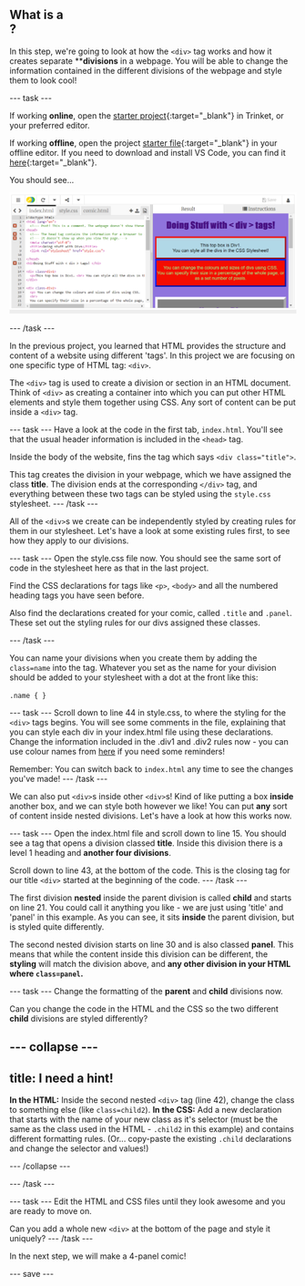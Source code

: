 ## What is a <div>?

In this step, we're going to look at how the ```<div>``` tag works and how it creates separate ****divisions** in a webpage. You will be able to change the information contained in the different divisions of the webpage and style them to look cool!

--- task ---

If working **online**, open the [starter project](https://trinket.io/html/780d3e38c5){:target="_blank"} in Trinket, or your preferred editor.
 
If working **offline**, open the project [starter file](http://rpf.io/p/en/webcomic-get){:target="_blank"} in your offline editor. If you need to download and install VS Code, you can find it [here](https://code.visualstudio.com/Download){:target="_blank"}.

You should see...
 
![starter project](images/starter_project.png)

--- /task ---

In the previous project, you learned that HTML provides the structure and content of a website using different 'tags'. In this project we are focusing on one specific type of HTML tag: ```<div>```.

The ```<div>``` tag is used to create a division or section in an HTML document. Think of ```<div>``` as creating a container into which you can put other HTML elements and style them together using CSS. Any sort of content can be put inside a ```<div>``` tag.

--- task ---
Have a look at the code in the first tab, ```index.html```. You'll see that the usual header information is included in the ```<head>``` tag. 

Inside the body of the website, fins the tag which says ```<div class="title">```. 

This tag creates the division in your webpage, which we have assigned the class **title**. The division ends at the corresponding ```</div>``` tag, and everything between these two tags can be styled using the ```style.css``` stylesheet.
--- /task ---

All of the ```<div>```s we create can be independently styled by creating rules for them in our stylesheet.  Let's have a look at some existing rules first, to see how they apply to our divisions.

--- task ---
Open the style.css file now. You should see the same sort of code in the stylesheet here as that in the last project. 

Find the CSS declarations for tags like ```<p>```, ```<body>``` and all the numbered heading tags you have seen before.

Also find the declarations created for your comic, called ```.title``` and ```.panel```. These set out the styling rules for our divs assigned these classes.

--- /task ---

You can name your divisions when you create them by adding the ```class=name``` into the tag. Whatever you set as the name for your division should be added to your stylesheet with a dot at the front like this:

```.name { }```

--- task ---
Scroll down to line 44 in style.css, to where the styling for the ```<div>``` tags begins. You will see some comments in the file, explaining that you can style each div in your index.html file using these declarations. Change the information included in the .div1 and .div2 rules now - you can use colour names from [here](https://www.w3schools.com/cssref/css_colors.asp) if you need some reminders!

Remember: You can switch back to ```index.html``` any time to see the changes you've made!
--- /task ---

We can also put ```<div>```s inside other ```<div>```s! Kind of like putting a box **inside** another box, and we can style both however we like! You can put **any** sort of content inside nested divisions. Let's have a look at how this works now.

--- task ---
Open the index.html file and scroll down to line 15. You should see a tag that opens a division classed **title**. Inside this division there is a level 1 heading and **another four divisions**. 

Scroll down to line 43, at the bottom of the code. This is the closing tag for our title ```<div>``` started at the beginning of the code.
--- /task ---

The first division **nested** inside the parent division is called **child** and starts on line 21. You could call it anything you like - we are just using 'title' and 'panel' in this example. As you can see, it sits **inside** the parent division, but is styled quite differently.

The second nested division starts on line 30 and is also classed **panel**. This means that while the content inside this division can be different, the **styling** will match the division above, and **any other division in your HTML where ```class=panel```.**



--- task ---
Change the formatting of the **parent** and **child** divisions now. 

Can you change the code in the HTML and the CSS so the two different **child** divisions are styled differently?

--- collapse ---
---
title: I need a hint!
---
**In the HTML:** Inside the second nested ```<div>``` tag (line 42), change the class to something else (like ```class=child2```).
**In the CSS:** Add a new declaration that starts with the name of your new class as it's selector (must be the same as the class used in the HTML - ```.child2``` in this example) and contains different formatting rules. (Or... copy-paste the existing ```.child``` declarations and change the selector and values!)

--- /collapse ---

--- /task ---

--- task ---
Edit the HTML and CSS files until they look awesome and you are ready to move on. 

Can you add a whole new ```<div>``` at the bottom of the page and style it uniquely?
--- /task ---

In the next step, we will make a 4-panel comic!

--- save ---